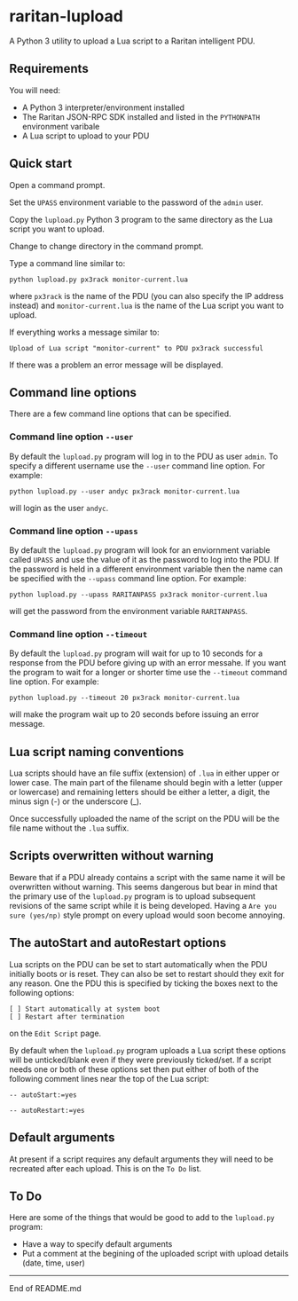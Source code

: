 # raritan-lupload

A Python 3 utility to upload a Lua script to a Raritan intelligent PDU.

## Requirements

You will need:

+ A Python 3 interpreter/environment installed
+ The Raritan JSON-RPC SDK installed and listed in the `PYTHONPATH` environment varibale
+ A Lua script to upload to your PDU

## Quick start

Open a command prompt.

Set the `UPASS` environment variable to the password of the `admin` user.

Copy the `lupload.py` Python 3 program to the same directory as the Lua script
you want to upload.

Change to change directory in the command prompt.

Type a command line similar to:

```
python lupload.py px3rack monitor-current.lua
```

where `px3rack` is the name of the PDU (you can also specify the IP address instead) and
`monitor-current.lua` is the name of the Lua script you want to upload.

If everything works a message similar to:

```
Upload of Lua script "monitor-current" to PDU px3rack successful
```

If there was a problem an error message will be displayed.

## Command line options

There are a few command line options that can be specified.

### Command line option `--user`

By default the `lupload.py` program will log in to the PDU as user `admin`. To specify
a different username use the `--user` command line option. For example:

```
python lupload.py --user andyc px3rack monitor-current.lua
```

will login as the user `andyc`.

### Command line option `--upass`

By default the `lupload.py` program will look for an enviornment variable called `UPASS`
and use the value of it as the password to log into the PDU. If the password is held
in a different environment variable then the name can be specified with the
`--upass` command line option. For example:

```
python lupload.py --upass RARITANPASS px3rack monitor-current.lua
```

will get the password from the environment variable `RARITANPASS`.

### Command line option `--timeout`

By default the `lupload.py` program will wait for up to 10 seconds for a response from
the PDU before giving up with an error messahe. If you want the program to
wait for a longer or shorter time use the `--timeout` command line option.  For
example:

```
python lupload.py --timeout 20 px3rack monitor-current.lua
```

will make the program wait up to 20 seconds before issuing an error message.

## Lua script naming conventions

Lua scripts should have an file suffix (extension) of `.lua` in either upper or lower case.
The main part of the filename should begin with a letter (upper or lowercase) and remaining
letters should be either a letter, a digit, the minus sign (-) or the underscore (_).

Once successfully uploaded the name of the script on the PDU will be the file name
without the `.lua` suffix.

## Scripts overwritten without warning

Beware that if a PDU already contains a script with the same name it will be
overwritten without warning. This seems dangerous but bear in mind that the primary
use of the `lupload.py` program is to upload subsequent revisions of the same
script while it is being developed. Having a `Are you sure (yes/np)` style prompt
on every upload would soon become annoying.

## The autoStart and autoRestart options

Lua scripts on the PDU can be set to start automatically when the PDU initially boots
or is reset. They can also be set to restart should they exit for any reason. One the PDU
this is specified by ticking the boxes next to the following options:

```
[ ] Start automatically at system boot
[ ] Restart after termination
```

on the `Edit Script` page.

By default when the `lupload.py` program uploads a Lua script these options will be
unticked/blank even if they were previously ticked/set. If a script needs one or both
of these options set then put either of both of the following comment lines near the
top of the Lua script:

```
-- autoStart:=yes
```

```
-- autoRestart:=yes
```

## Default arguments

At present if a script requires any default arguments they will need to be recreated
after each upload. This is on the `To Do` list.

## To Do

Here are some of the things that would be good to add to the `lupload.py` program:

+ Have a way to specify default arguments
+ Put a comment at the begining of the uploaded script with upload details (date, time, user)

----------------------------------------------------------------------

End of README.md
